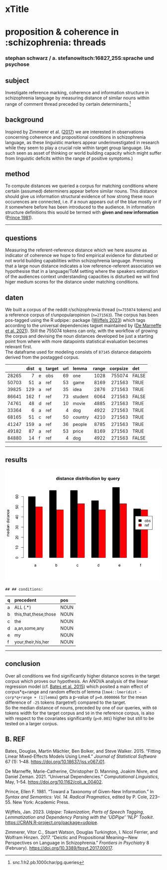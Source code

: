 # xTitle

# proposition & coherence in :schizophrenia: threads

### stephan schwarz / a. stefanowitsch:16827_25S:sprache und psychose

## subject

Investigate reference marking, coherence and information structure in schizophrenia language by measuring distance of similar nouns within range of comment thread preceded by certain determinants.[^1]

## background

Inspired by Zimmerer et al. ([2017](#ref-zimmerer_deictic_2017)) we are interested in observations concerning coherence and propositional conditions in schizophrenia language, as these linguistic markers appear underinvestigated in research while they seem to play a crucial role within target group language. (As such seen as asset of thinking or world building capacity which might suffer from linguistic deficits within the range of positive symptoms.)

## method

To compute distances we queried a corpus for matching conditions where certain (assumed) determiners appear before similar nouns. This distance should give us information structural evidence of how strong these noun occurences are connected, i.e. if a noun appears out of the blue mostly or if it somewhere before has been introduced to the audience. In information structure definitions this would be termed with **given and new information** ([Prince 1981](#ref-prince_toward_1981)).

------------------------------------------------------------------------

## questions

Measuring the referent-reference distance which we here assume as indicator of coherence we hope to find empirical evidence for disturbed or not world building capabilities within schizophrenia language. Premising that a large noun distance indicates a low reference-referent association we hypothesise that in a language/ToM setting where the speakers estimation of the audiences context understanding capacities is disturbed we will find higer medium scores for the distance under matching conditions.

## daten

We built a corpus of the reddit r/schizophrenia thread (`n=755074` tokens) and a reference corpus of r/unpopularopinion (`n=271563`). The corpus has been pos-tagged using the R udpipe:: package ([Wijffels 2023](#ref-wijffels_udpipe_2023)) which tags according to the universal dependencies tagset maintained by ([De Marneffe et al. 2021](#ref-de_marneffe_universal_2021)). Still the 755074 tokens can only, with the workflow of growing the corpus and devising the noun distances developed be just a starting point from where with more datapoints statistical evaluation becomes relevant first.  
The dataframe used for modeling consists of `87145` distance datapoints derived from the postagged corpus.

|       | dist | q   | target | url | lemma   | range | corpsize | det   |
|:------|-----:|:----|:-------|----:|:--------|------:|---------:|:------|
| 28265 |    7 | e   | obs    |  69 | one     |  1028 |   755074 | FALSE |
| 50703 |   51 | a   | ref    |  53 | game    |  8169 |   271563 | TRUE  |
| 39825 |  129 | a   | ref    |  35 | idea    |  2876 |   271563 | TRUE  |
| 86641 |  162 | f   | ref    |  73 | student |  6064 |   271563 | FALSE |
| 74761 |   48 | d   | ref    |  10 | movie   |  4885 |   271563 | TRUE  |
| 33364 |    6 | a   | ref    |   4 | dog     |  4922 |   271563 | TRUE  |
| 68165 |   51 | c   | ref    |  50 | country |  4210 |   271563 | TRUE  |
| 41247 |  159 | a   | ref    |  36 | people  |  8785 |   271563 | TRUE  |
| 49182 |   87 | a   | ref    |  53 | price   |  8169 |   271563 | TRUE  |
| 84880 |   14 | f   | ref    |   4 | dog     |  4922 |   271563 | FALSE |

------------------------------------------------------------------------

## results

![](index_files/figure-markdown_github/df1-vis-1.png)

    ## ## conditions:

| q   | precedent             | pos  |
|:----|:----------------------|:-----|
| a   | ALL (.\*)             | NOUN |
| b   | this,that,these,those | NOUN |
| c   | the                   | NOUN |
| d   | a,an,some,any         | NOUN |
| e   | my                    | NOUN |
| f   | your,their,his,her    | NOUN |

------------------------------------------------------------------------

## conclusion

Over all conditions <!--**B** (``` this, that, these, those, DET ```)-->we find significantly higher distance scores in the target corpus which proves our hypothesis. An ANOVA analysis of the linear regression model (cf. [Bates et al. 2015](#ref-bates_fitting_2015)) which posited a main effect of corpus\*q+range and random effects of lemma (`lme4::lmer(dist ~ corp*q+range + (1|lemma`) gets a p-value of `p=0.0000066` for the mean difference of `-25` tokens (targetref) compared to the target.  
So the median distance of nouns, preceded by one of our queries, with `60` tokens width for the target corpus and `50` in the reference corpus, is also with respect to the covariates significantly (`p<0.001`) higher but still to be tested on a larger corpus.

## B. REF

Bates, Douglas, Martin Mächler, Ben Bolker, and Steve Walker. 2015. “Fitting Linear Mixed-Effects Models Using Lme4.” *Journal of Statistical Software* 67 (1): 1–48. <https://doi.org/10.18637/jss.v067.i01>.

De Marneffe, Marie-Catherine, Christopher D. Manning, Joakim Nivre, and Daniel Zeman. 2021. “Universal Dependencies.” *Computational Linguistics*, May, 1–54. <https://doi.org/10.1162/coli_a_00402>.

Prince, Ellen F. 1981. “Toward a Taxonomy of Given-New Information.” In *Syntax and Semantics: Vol. 14. Radical Pragmatics*, edited by P. Cole, 223–55. New York: Academic Press.

Wijffels, Jan. 2023. *Udpipe: Tokenization, Parts of Speech Tagging, Lemmatization and Dependency Parsing with the ’UDPipe’ ’NLP’ Toolkit*. <https://CRAN.R-project.org/package=udpipe>.

Zimmerer, Vitor C., Stuart Watson, Douglas Turkington, I. Nicol Ferrier, and Wolfram Hinzen. 2017. “Deictic and Propositional Meaning—New Perspectives on Language in Schizophrenia.” *Frontiers in Psychiatry* 8 (February). <https://doi.org/10.3389/fpsyt.2017.00017>.

[^1]: snc.1:h2.pb.1000char/pg.queries
